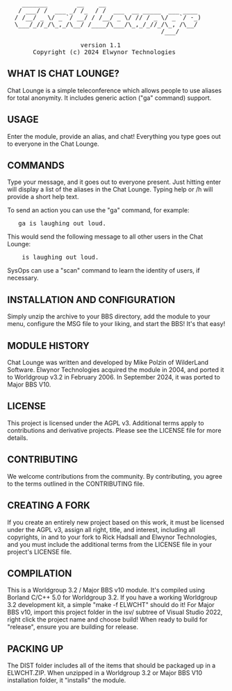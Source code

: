 <pre>
    _______        __    __                          
   / ___/ /  ___ _/ /_  / /  ___  __ _____  ___ ____ 
  / /__/ _ \/ _ `/ __/ / /__/ _ \/ // / _ \/ _ `/ -_)
  \___/_//_/\_,_/\__/ /____/\___/\_,_/_//_/\_, /\__/ 
                                          /___/      
                                        
                    version 1.1
       Copyright (c) 2024 Elwynor Technologies
</pre>

## WHAT IS CHAT LOUNGE?

 Chat Lounge is a simple teleconference which allows people to use aliases 
 for total anonymity. It includes generic action ("ga" command) support.
 
## USAGE

 Enter the module, provide an alias, and chat!  Everything you type
 goes out to everyone in the Chat Lounge.   
 
## COMMANDS
 
 Type your message, and it goes out to everyone present.  Just hitting enter
 will display a list of the aliases in the Chat Lounge.  Typing help or /h
 will provide a short help text.

 To send an action you can use the "ga" command, for example:
<pre>   ga is laughing out loud. </pre>

 This would send the following message to all other users in the Chat Lounge:
<pre>   <alias> is laughing out loud. </pre>

 SysOps can use a "scan" command to learn the identity of users, if necessary.
  
## INSTALLATION AND CONFIGURATION
 
 Simply unzip the archive to your BBS directory, add the module to your menu,
 configure the MSG file to your liking, and start the BBS! It's that easy!

## MODULE HISTORY
 
 Chat Lounge was written and developed by Mike Polzin of WilderLand Software.
 Elwynor Technologies acquired the module in 2004, and ported it to Worldgroup
 v3.2 in February 2006. In September 2024, it was ported to Major BBS V10.
 
## LICENSE

 This project is licensed under the AGPL v3. Additional terms apply to 
 contributions and derivative projects. Please see the LICENSE file for 
 more details.

## CONTRIBUTING

 We welcome contributions from the community. By contributing, you agree to the
 terms outlined in the CONTRIBUTING file.

## CREATING A FORK

 If you create an entirely new project based on this work, it must be licensed 
 under the AGPL v3, assign all right, title, and interest, including all 
 copyrights, in and to your fork to Rick Hadsall and Elwynor Technologies, and 
 you must include the additional terms from the LICENSE file in your project's 
 LICENSE file.

## COMPILATION

 This is a Worldgroup 3.2 / Major BBS v10 module. It's compiled using Borland
 C/C++ 5.0 for Worldgroup 3.2. If you have a working Worldgroup 3.2 development
 kit, a simple "make -f ELWCHT" should do it! For Major BBS v10, import this
 project folder in the isv/ subtree of Visual Studio 2022, right click the
 project name and choose build! When ready to build for "release", ensure you
 are building for release.

## PACKING UP

 The DIST folder includes all of the items that should be packaged up in a 
 ELWCHT.ZIP. When unzipped in a Worldgroup 3.2 or Major BBS V10 installation 
 folder, it "installs" the module.
